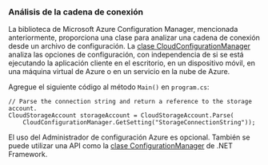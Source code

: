 ### Análisis de la cadena de conexión

La biblioteca de Microsoft Azure Configuration Manager, mencionada anteriormente, proporciona una clase para analizar una cadena de conexión desde un archivo de configuración. La [clase CloudConfigurationManager](https://msdn.microsoft.com/library/azure/mt634650.aspx) analiza las opciones de configuración, con independencia de si se está ejecutando la aplicación cliente en el escritorio, en un dispositivo móvil, en una máquina virtual de Azure o en un servicio en la nube de Azure.

Agregue el siguiente código al método `Main()` en `program.cs`:

    // Parse the connection string and return a reference to the storage account.
    CloudStorageAccount storageAccount = CloudStorageAccount.Parse(
		CloudConfigurationManager.GetSetting("StorageConnectionString"));

El uso del Administrador de configuración Azure es opcional. También se puede utilizar una API como la [clase ConfigurationManager](https://msdn.microsoft.com/library/system.configuration.configurationmanager.aspx) de .NET Framework.

<!---HONumber=AcomDC_0413_2016-->
